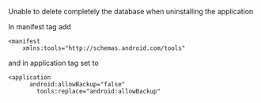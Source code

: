 Unable to delete completely the database when uninstalling the application

In manifest tag add
```
<manifest 
    xmlns:tools="http://schemas.android.com/tools"
```
and in application tag set to
```
<application
      android:allowBackup="false"
   		tools:replace="android:allowBackup"
```

